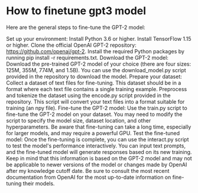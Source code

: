 # How to finetune gpt3 model

Here are the general steps to fine-tune the GPT-2 model:

Set up your environment:
Install Python 3.6 or higher.
Install TensorFlow 1.15 or higher.
Clone the official OpenAI GPT-2 repository: https://github.com/openai/gpt-2.
Install the required Python packages by running pip install -r requirements.txt.
Download the GPT-2 model:
Download the pre-trained GPT-2 model of your choice (there are four sizes: 125M, 355M, 774M, and 1.5B). You can use the download_model.py script provided in the repository to download the model.
Prepare your dataset:
Collect a dataset of text files for fine-tuning. This dataset should be in a format where each text file contains a single training example.
Preprocess and tokenize the dataset using the encode.py script provided in the repository. This script will convert your text files into a format suitable for training (an npy file).
Fine-tune the GPT-2 model:
Use the train.py script to fine-tune the GPT-2 model on your dataset. You may need to modify the script to specify the model size, dataset location, and other hyperparameters.
Be aware that fine-tuning can take a long time, especially for larger models, and may require a powerful GPU.
Test the fine-tuned model:
Once the fine-tuning is complete, you can use the interact.py script to test the model's performance interactively. You can input text prompts, and the fine-tuned model will generate responses based on its new training.
Keep in mind that this information is based on the GPT-2 model and may not be applicable to newer versions of the model or changes made by OpenAI after my knowledge cutoff date. Be sure to consult the most recent documentation from OpenAI for the most up-to-date information on fine-tuning their models.